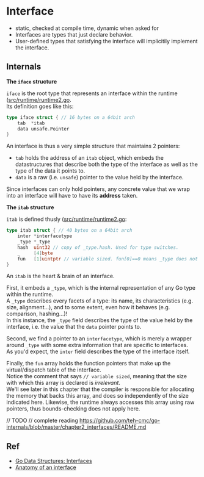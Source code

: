 # Interface

- static, checked at compile time, dynamic when asked for
- Interfaces are types that just declare behavior. 
- User-defined types that satisfying the interface will implicitily implement the interface.


## Internals
**The `iface` structure**

`iface` is the root type that represents an interface within the runtime ([src/runtime/runtime2.go](https://github.com/golang/go/blob/master/src/runtime/runtime2.go#L202).  
Its definition goes like this:
```Go
type iface struct { // 16 bytes on a 64bit arch
    tab  *itab
    data unsafe.Pointer
}
```

An interface is thus a very simple structure that maintains 2 pointers:
- `tab` holds the address of an `itab` object, which embeds the datastructures that describe both the type of the interface as well as the type of the data it points to.
- `data` is a raw (i.e. `unsafe`) pointer to the value held by the interface.

Since interfaces can only hold pointers, any concrete value that we wrap into an interface will have to have its **address** taken.

**The `itab` structure**

`itab` is defined thusly ([src/runtime/runtime2.go](https://github.com/golang/go/blob/master/src/runtime/runtime2.go#L935-L945):
```go
type itab struct { // 40 bytes on a 64bit arch
    inter *interfacetype
    _type *_type
    hash  uint32 // copy of _type.hash. Used for type switches.
    _     [4]byte
    fun   [1]uintptr // variable sized. fun[0]==0 means _type does not implement inter.
}
```

An `itab` is the heart & brain of an interface.  

First, it embeds a `_type`, which is the internal representation of any Go type within the runtime.  
A `_type` describes every facets of a type: its name, its characteristics (e.g. size, alignment...), and to some extent, even how it behaves (e.g. comparison, hashing...)!  
In this instance, the `_type` field describes the type of the value held by the interface, i.e. the value that the `data` pointer points to.

Second, we find a pointer to an `interfacetype`, which is merely a wrapper around `_type` with some extra information that are specific to interfaces.  
As you'd expect, the `inter` field describes the type of the interface itself.

Finally, the `fun` array holds the function pointers that make up the virtual/dispatch table of the interface.  
Notice the comment that says `// variable sized`, meaning that the size with which this array is declared is *irrelevant*.  
We'll see later in this chapter that the compiler is responsible for allocating the memory that backs this array, and does so independently of the size indicated here. Likewise, the runtime always accesses this array using raw pointers, thus bounds-checking does not apply here.

// TODO
// complete reading https://github.com/teh-cmc/go-internals/blob/master/chapter2_interfaces/README.md



## Ref
- [Go Data Structures: Interfaces](https://research.swtch.com/interfaces)
- [Anatomy of an interface](https://github.com/teh-cmc/go-internals/blob/master/chapter2_interfaces/README.md#anatomy-of-an-interface)